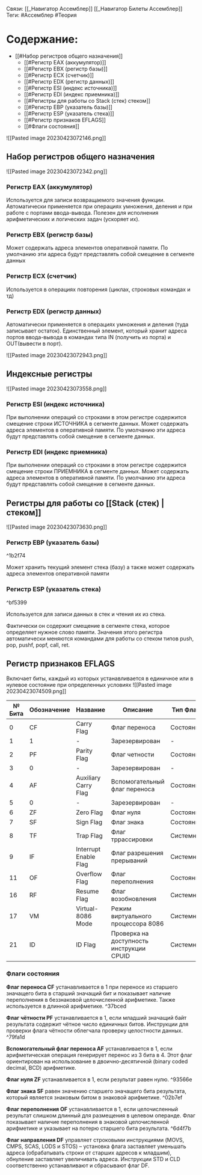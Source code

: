 Связи: [[_Навигатор Ассемблер]] [[_Навигатор Билеты Ассемблер]] 
Теги: #Ассемблер #Теория 
# Содержание:
- [[#Набор регистров общего назначения]]
	- [[#Регистр EAX (аккумулятор)]]
	- [[#Регистр EBX (регистр базы)]]
	- [[#Регистр ECX (счетчик)]]
	- [[#Регистр EDX (регистр данных)]]
	- [[#Регистр ESI (индекс источника)]]
	- [[#Регистр EDI (индекс приемника)]]
	- [[#Регистры для работы со Stack (стек) стеком]]
	- [[#Регистр EBP (указатель базы)]]
	- [[#Регистр ESP (указатель стека)]]
	- [[#Регистр признаков EFLAGS]]
	- [[#Флаги состояния]]

![[Pasted image 20230423072146.png]]

## Набор регистров общего назначения

![[Pasted image 20230423072342.png]]

### Регистр EAX (аккумулятор)
Используется для записи возвращаемого значения функции. Автоматически применяется при операциях умножения, деления и при работе с портами ввода-вывода. Полезен для исполнения арифметических и логических задач (ускоряет их).

### Регистр EBX (регистр базы)
Может содержать адреса элементов оперативной памяти. По умолчанию эти адреса будут представлять собой смещение в сегменте данных

### Регистр ECX (счетчик)
Используется в операциях повторения (циклах, строковых командах и тд)

### Регистр EDX (регистр данных)
Автоматически применяется в операциях умножения и деления (туда записывает остаток). Единственный элемент, который хранит адреса портов ввода-вывода в командах типа IN (получить из порта) и OUT(вывести в порт).

![[Pasted image 20230423072943.png]]

## Индексные регистры
![[Pasted image 20230423073558.png]]
### Регистр ESI (индекс источника)
При выполнении операций со строками в этом регистре содержится смещение строки ИСТОЧНИКА в сегменте данных. Может содержать адреса элементов в оперативной памяти. По умолчанию эти адреса будут представлять собой смещение в сегменте данных.

### Регистр EDI (индекс приемника)
При выполнении операций со строками в этом регистре содержится смещение строки ПРИЕМНИКА в сегменте данных. Может содержать адреса элементов в оперативной памяти. По умолчанию эти адреса будут представлять собой смещение в сегменте данных.

## Регистры для работы со [[Stack (стек) | стеком]] 

![[Pasted image 20230423073630.png]]

### Регистр EBP (указатель базы)

^1b2f74

Может хранить текущий элемент стека (базу) а также может содержать адреса элементов оперативной памяти

### Регистр ESP (указатель стека)

^bf5399

Используется для записи данных в стек и чтения их из стека. 

Фактически он содержит смещение в сегменте стека, которое определяет нужное слово памяти. Значения этого регистра автоматически меняются командами для работы со стеком типов push, pop, pushf, popf, call, ret.

## Регистр признаков EFLAGS
Включает биты, каждый из которых устанавливается в единичное или в нулевое состояние при определенных условиях 
![[Pasted image 20230423074509.png]]

| № Бита | Обозначение | Название              | Описание                                 | Тип Флага |
| ------ | ----------- | --------------------- | ---------------------------------------- | --------- |
| 0      | CF          | Carry Flag            | Флаг переноса                            | Состояние |
| 1      | 1           | -                     | Зарезервирован                           | -         |
| 2      | PF          | Parity Flag           | Флаг четности                            | Состояние |
| 3      | 0           | -                     | Зарезервирован                           | -         |
| 4      | AF          | Auxiliary Carry Flag  | Вспомогательный флаг переноса            | Состояние |
| 5      | 0           | -                     | Зарезервирован                           | -         |
| 6      | ZF          | Zero Flag             | Флаг нуля                                | Состояние |
| 7      | SF          | Sign Flag             | Флаг знака                               | Состояние |
| 8      | TF          | Trap Flag             | Флаг тррассировки                        | Системный |
| 9      | IF          | Interrupt Enable Flag | Флаг разрешения прерываний               | Системный |
| 11     | OF          | Overflow Flag         | Флаг переполнения                        | Состояние |
| 16     | RF          | Resume Flag           | Флаг возобновления                       | Системный |
| 17     | VM          | Virtual-8086 Mode     | Режим виртуального процессора 8086       | Системный |
| 21     | ID          | ID Flag               | Проверка на доступность инструкции CPUID | Системный


### Флаги состояния

**Флаг переноса CF**
устанавливается в 1 при переносе из старшего значащего бита в старший значащий бит и показывает наличие переполнения в беззнаковой целочисленной арифметике. Также используется в длинной арифметике. ^37bced

**Флаг чётности PF**
устанавливается в 1, если младший значащий байт результата содержит чётное число единичных битов. Инструкции для проверки флага чётности облегчала проверку целостности данных. ^79fa1d

**Вспомогательный флаг переноса AF**
устанавливается в 1, если арифметическая операция генерирует перенос из 3 бита в 4. Этот флаг ориентирован на использование в двоично-десятичной (binary coded decimal, BCD) арифметике.

**Флаг нуля ZF** 
устанавливается в 1, если результат равен нулю.   ^93566e

**Флаг знака SF**
равен значению старшего значащего бита результата, который является знаковым битом в знаковой арифметике. ^02b7ef

**Флаг переполнения OF**
устанавливается в 1, если целочисленный результат слишком длинный для размещения в целевом операнде. Флаг показывает наличие переполнения в знаковой целочисленной арифметике и указывает на потерю старшего бита результата. ^6d4f7b

**Флаг направления DF** 
управляет строковыми инструкциями (MOVS, CMPS, SCAS, LODS и STOS) – установка флага заставляет уменьшать адреса (обрабатывать строки от старших адресов к младшим), обнуление заставляет увеличивать адреса. Инструкции STD и CLD соответственно устанавливают и сбрасывают флаг DF.

